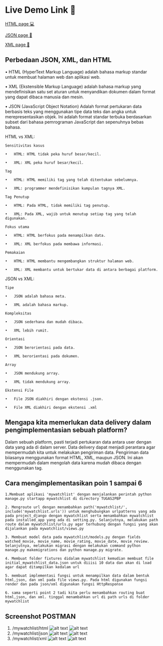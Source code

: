 # Live Demo Link 🚀
[HTML page 💻](https://tugas-2-pbp-rifqi.herokuapp.com/mywatchlist/html/)

[JSON page 📃](https://tugas-2-pbp-rifqi.herokuapp.com/mywatchlist/json/)

[XML page 📄](https://tugas-2-pbp-rifqi.herokuapp.com/mywatchlist/xml/)


## Perbedaan JSON, XML, dan HTML
• HTML (HyperText Markup Language)  adalah bahasa markup standar untuk membuat halaman web dan aplikasi web.

• XML (Ekstensible Markup Language) adalah bahasa markup yang mendefinisikan satu set aturan untuk menyandikan dokumen dalam format yang dapat dibaca manusia dan mesin.

• JSON (JavaScript Object Notation) Adalah  format pertukaran data berbasis teks yang menggunakan tipe data teks dan angka untuk merepresentasikan objek. Ini adalah format standar terbuka berdasarkan subset dari bahasa pemrograman JavaScript dan sepenuhnya bebas bahasa.

HTML vs XML:

    Sensitivitas kasus

    •	HTML: HTML tidak peka huruf besar/kecil.

    •	XML: XML peka huruf besar/kecil.

    Tag

    •	HTML: HTML memiliki tag yang telah ditentukan sebelumnya.

    •	XML: programmer mendefinisikan kumpulan tagnya XML.

    Tag Penutup

    •	HTML: Pada HTML, tidak memiliki tag penutup.

    •	XML: Pada XML, wajib untuk menutup setiap tag yang telah digunakan.

    Fokus utama

    •	HTML: HTML berfokus pada menampilkan data.

    •	XML: XML berfokus pada membawa informasi.

    Pemakaian

    •	HTML: HTML membantu mengembangkan struktur halaman web.

    •	XML: XML membantu untuk bertukar data di antara berbagai platform.

JSON vs XML:

    Tipe

    •	JSON adalah bahasa meta.

    •	XML adalah bahasa markup.

    Kompleksitas

    •	JSON sederhana dan mudah dibaca.

    •	XML lebih rumit.

    Orientasi

    •	JSON berorientasi pada data.

    •	XML berorientasi pada dokumen.

    Array

    •	JSON mendukung array.

    •	XML tidak mendukung array.

    Ekstensi File

    •	File JSON diakhiri dengan ekstensi .json.

    •	File XML diakhiri dengan ekstensi .xml


## Mengapa kita memerlukan data delivery dalam pengimplementasian sebuah platform?
Dalam sebuah platform, pasti terjadi pertukaran data antara user dengan data yang ada di dalam server. Data delivery dapat menjadi perantara agar mempermudah kita untuk melakukan pengiriman data. Pengiriman data biiasanya menggunakan format HTML, XML, maupun JSON. Ini akan mempermudah dalam mengolah data karena mudah dibaca dengan menggunakan tag.


## Cara mengimplementasikan poin 1 sampai 6
    1.Membuat aplikasi 'mywatchlist' dengan menjalankan perintah python manage.py startapp mywatchlist di directory TUGAS2PBP

    2. Mengroute url dengan menambahkan path('mywatchlist/', include('mywatchlist.urls')) untuk menghubungkan urlpatterns yang ada pada project_django dengan mywatchlist serta menambahkan mywatchlist pada installed_app yang ada di setting.py. Selanjutnya, melakukan path route dalam mywatchlist/urls.py agar terhubung dengan fungsi yang akan dijalankan pada mywatchlist/views.py

    3. Membuat model data pada mywatchlist/models.py dengan fields watched_movie, movie_name, movie_rating, movie_date, movie_review. Selanjutnya, melakukan migrasi dengan melakukan command python manage.py makemigrations dan python manage.py migrate.

    4. Membuat folder fixtures didalam mywatchlist kemudian membuat file initial_mywatchlist_data.json untuk diiisi 10 data dan akan di load agar dapat ditampilkan kedalam url

    5. membuat implementasi fungsi untuk menampilkan data dalam bentuk html,json, dan xml pada file views.py. Pada html digunakan fungsi render dan pada json/xml digunakan fungsi HttpResponse

    6. sama seperti point 2 tadi kita perlu menambahkan routing buat html,json, dan xml. tinggal menambahkan url di path urls di folder mywatchlist

## Screenshot POSTMAN
1. /mywatchlist/html
![alt text](./assets/html.jpg "html")
![alt text](./assets/html-heroku.jpg "html-heroku")
2. /mywatchlist/json
![alt text](./assets/json.jpg "json")
![alt text](./assets/json-heroku.jpg "json-heroku")
3. /mywatchlist/xml
![alt text](./assets/xml.jpg "xml")
![alt text](./assets/xml-heroku.jpg "xml-heroku")